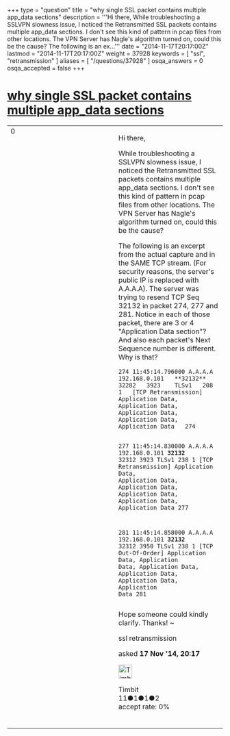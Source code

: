 +++
type = "question"
title = "why single SSL packet contains multiple app_data sections"
description = '''Hi there,  While troubleshooting a SSLVPN slowness issue, I noticed the Retransmitted SSL packets contains multiple app_data sections. I don&#x27;t see this kind of pattern in pcap files from other locations. The VPN Server has Nagle&#x27;s algorithm turned on, could this be the cause?  The following is an ex...'''
date = "2014-11-17T20:17:00Z"
lastmod = "2014-11-17T20:17:00Z"
weight = 37928
keywords = [ "ssl", "retransmission" ]
aliases = [ "/questions/37928" ]
osqa_answers = 0
osqa_accepted = false
+++

<div class="headNormal">

# [why single SSL packet contains multiple app\_data sections](/questions/37928/why-single-ssl-packet-contains-multiple-app_data-sections)

</div>

<div id="main-body">

<div id="askform">

<table id="question-table" style="width:100%;"><colgroup><col style="width: 50%" /><col style="width: 50%" /></colgroup><tbody><tr class="odd"><td style="width: 30px; vertical-align: top"><div class="vote-buttons"><span id="post-37928-upvote" class="ajax-command post-vote up" rel="nofollow" title="I like this post (click again to cancel)"> </span><div id="post-37928-score" class="post-score" title="current number of votes">0</div><span id="post-37928-downvote" class="ajax-command post-vote down" rel="nofollow" title="I dont like this post (click again to cancel)"> </span> <span id="favorite-mark" class="ajax-command favorite-mark" rel="nofollow" title="mark/unmark this question as favorite (click again to cancel)"> </span><div id="favorite-count" class="favorite-count"></div></div></td><td><div id="item-right"><div class="question-body"><p>Hi there,<br />
</p><p>While troubleshooting a SSLVPN slowness issue, I noticed the Retransmitted SSL packets contains multiple app_data sections. I don't see this kind of pattern in pcap files from other locations. The VPN Server has Nagle's algorithm turned on, could this be the cause?<br />
</p><p>The following is an excerpt from the actual capture and in the SAME TCP stream. (For security reasons, the server's public IP is replaced with A.A.A.A). The server was trying to resend TCP Seq 32132 in packet 274, 277 and 281. Notice in each of those packet, there are 3 or 4 "Application Data section"? And also each packet's Next Sequence number is different. Why is that?</p><pre><code>274 11:45:14.796000 A.A.A.A 192.168.0.101   **32132**   32282   3923    TLSv1   208 1   [TCP Retransmission] Application Data, Application Data, Application Data, Application Data, Application Data   274

277 11:45:14.830000 A.A.A.A 192.168.0.101   **32132**   32312   3923    TLSv1   238 1   [TCP Retransmission] Application Data, Application Data, Application Data, Application Data, Application Data, Application Data 277

281 11:45:14.858000 A.A.A.A 192.168.0.101   **32132**   32312   3950    TLSv1   238 1   [TCP Out-Of-Order] Application Data, Application Data, Application Data, Application Data, Application Data, Application Data   281</code></pre><p>Hope someone could kindly clarify. Thanks! ~</p></div><div id="question-tags" class="tags-container tags"><span class="post-tag tag-link-ssl" rel="tag" title="see questions tagged &#39;ssl&#39;">ssl</span> <span class="post-tag tag-link-retransmission" rel="tag" title="see questions tagged &#39;retransmission&#39;">retransmission</span></div><div id="question-controls" class="post-controls"></div><div class="post-update-info-container"><div class="post-update-info post-update-info-user"><p>asked <strong>17 Nov '14, 20:17</strong></p><img src="https://secure.gravatar.com/avatar/c448f4b70047cb832524825bc6af9dfc?s=32&amp;d=identicon&amp;r=g" class="gravatar" width="32" height="32" alt="Timbit&#39;s gravatar image" /><p><span>Timbit</span><br />
<span class="score" title="11 reputation points">11</span><span title="1 badges"><span class="badge1">●</span><span class="badgecount">1</span></span><span title="1 badges"><span class="silver">●</span><span class="badgecount">1</span></span><span title="2 badges"><span class="bronze">●</span><span class="badgecount">2</span></span><br />
<span class="accept_rate" title="Rate of the user&#39;s accepted answers">accept rate:</span> <span title="Timbit has no accepted answers">0%</span> </br></br></p></div></div><div id="comments-container-37928" class="comments-container"></div><div id="comment-tools-37928" class="comment-tools"></div><div class="clear"></div><div id="comment-37928-form-container" class="comment-form-container"></div><div class="clear"></div></div></td></tr></tbody></table>

</div>

</div>

